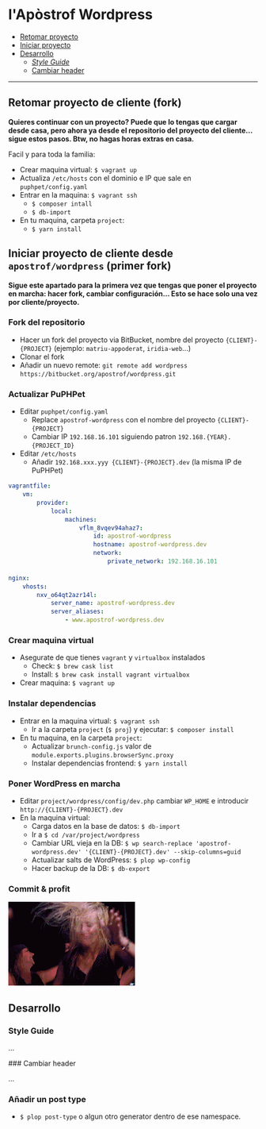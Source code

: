 # l'Apòstrof Wordpress

- [Retomar proyecto](#markdown-header-retomar-proyecto-de-cliente-fork)
- [Iniciar proyecto](#markdown-header-iniciar-proyecto-de-cliente-desde-apostrof-wordpress-primer-fork)
- [Desarrollo](#markdown-header-desarrollo)
    - [_Style Guide_](#markdown-header-style-guide)
    - [Cambiar header](#markdown-header-cambiar-header)

---

## Retomar proyecto de cliente (fork)

**Quieres continuar con un proyecto? Puede que lo tengas que cargar desde casa, pero ahora ya desde el repositorio del proyecto del cliente… sigue estos pasos. Btw, no hagas horas extras en casa.**

Facil y para toda la familia:

- Crear maquina virtual: `$ vagrant up`
- Actualiza `/etc/hosts` con el dominio e IP que sale en `puphpet/config.yaml` 
- Entrar en la maquina: `$ vagrant ssh`
    - `$ composer intall`
    - `$ db-import`
- En tu maquina, carpeta `project`:
    - `$ yarn install`

## Iniciar proyecto de cliente desde `apostrof/wordpress` (primer fork)

**Sigue este apartado para la primera vez que tengas que poner el proyecto en marcha: hacer fork, cambiar configuración… Esto se hace solo una vez por cliente/proyecto.**

### Fork del repositorio

- Hacer un fork del proyecto via BitBucket, nombre del proyecto `{CLIENT}-{PROJECT}` (ejemplo: `matriu-appoderat`, `iridia-web`...)
- Clonar el fork
- Añadir un nuevo remote: `git remote add wordpress https://bitbucket.org/apostrof/wordpress.git`

### Actualizar PuPHPet

- Editar `puphpet/config.yaml`
    - Replace `apostrof-wordpress` con el nombre del proyecto `{CLIENT}-{PROJECT}`
    - Cambiar IP `192.168.16.101` siguiendo patron `192.168.{YEAR}.{PROJECT_ID}` 
- Editar `/etc/hosts`
    - Añadir `192.168.xxx.yyy {CLIENT}-{PROJECT}.dev` (la misma IP de PuPHPet)

```yaml
vagrantfile:
    vm:
        provider:
            local:
                machines:
                    vflm_8vqev94ahaz7:
                        id: apostrof-wordpress
                        hostname: apostrof-wordpress.dev
                        network:
                            private_network: 192.168.16.101

nginx:
    vhosts:
        nxv_o64qt2azr14l:
            server_name: apostrof-wordpress.dev
            server_aliases:
                - www.apostrof-wordpress.dev
```

### Crear maquina virtual

- Asegurate de que tienes `vagrant` y `virtualbox` instalados
    - Check: `$ brew cask list`
    - Install: `$ brew cask install vagrant virtualbox`
- Crear maquina: `$ vagrant up`

### Instalar dependencias

- Entrar en la maquina virtual: `$ vagrant ssh`
    - Ir a la carpeta `project` (`$ proj`) y ejecutar: `$ composer install`
- En tu maquina, en la carpeta `project`:
    - Actualizar `brunch-config.js` valor de `module.exports.plugins.browserSync.proxy`
    - Instalar dependencias frontend: `$ yarn install`

### Poner WordPress en marcha

- Editar `project/wordpress/config/dev.php` cambiar `WP_HOME` e introducir `http://{CLIENT}-{PROJECT}.dev`
- En la maquina virtual:
    - Carga datos en la base de datos: `$ db-import`
    - Ir a `$ cd /var/project/wordpress`
    - Cambiar URL vieja en la DB: `$ wp search-replace 'apostrof-wordpress.dev' '{CLIENT}-{PROJECT}.dev' --skip-columns=guid`
    - Actualizar salts de WordPress: `$ plop wp-config`
    - Hacer backup de la DB: `$ db-export`

### Commit & profit

![](setup-done.gif)

## Desarrollo

### Style Guide

...

### Cambiar header

...

### Añadir un post type

- `$ plop post-type` o algun otro generator dentro de ese namespace.
